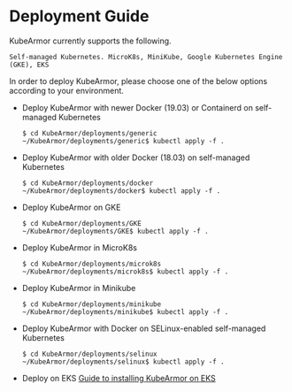 # Deployment Guide

KubeArmor currently supports the following.

```text
Self-managed Kubernetes. MicroK8s, MiniKube, Google Kubernetes Engine (GKE), EKS
```

In order to deploy KubeArmor, please choose one of the below options according to your environment.

* Deploy KubeArmor with newer Docker (19.03) or Containerd on self-managed Kubernetes

  ```text
  $ cd KubeArmor/deployments/generic
  ~/KubeArmor/deployments/generic$ kubectl apply -f .
  ```

* Deploy KubeArmor with older Docker (18.03) on self-managed Kubernetes

  ```text
  $ cd KubeArmor/deployments/docker
  ~/KubeArmor/deployments/docker$ kubectl apply -f .
  ```

* Deploy KubeArmor on GKE

  ```text
  $ cd KubeArmor/deployments/GKE
  ~/KubeArmor/deployments/GKE$ kubectl apply -f .
  ```
  
* Deploy KubeArmor in MicroK8s

  ```text
  $ cd KubeArmor/deployments/microk8s
  ~/KubeArmor/deployments/microk8s$ kubectl apply -f .
  ```

* Deploy KubeArmor in Minikube

  ```text
  $ cd KubeArmor/deployments/minikube
  ~/KubeArmor/deployments/minikube$ kubectl apply -f .
  ```

* Deploy KubeArmor with Docker on SELinux-enabled self-managed Kubernetes

  ```text
  $ cd KubeArmor/deployments/selinux
  ~/KubeArmor/deployments/selinux$ kubectl apply -f .
  ```
  
* Deploy on EKS
[Guide to installing KubeArmor on EKS](eks_guide.md) 

